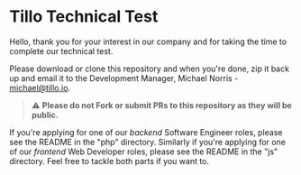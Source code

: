 # Tillo Technical Test

Hello, thank you for your interest in our company and for taking the time to complete our technical test.

Please download or clone this repository and when you're done, zip it back up and email it to the Development Manager, Michael Norris - michael@tillo.io.

> :warning: **Please do not Fork or submit PRs to this repository as they will be public.**

If you're applying for one of our _backend_ Software Engineer roles, please see the README in the "php" directory. Similarly if you're applying for one of our _frontend_ Web Developer roles, please see the README in the "js" directory. Feel free to tackle both parts if you want to.
